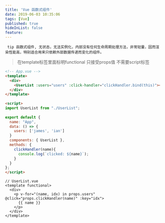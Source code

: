 ```yaml
---
title: 'Vue 函数式组件'
date: 2019-06-03 10:35:06
tags: [Vue]
published: true
hideInList: false
feature: 
---
```

` tip 函数式组件, 无状态，无法实例化，内部没有任何生命周期处理方法，非常轻量，因而渲染性能高，特别适合用来只依赖外部数据传递而变化的组件。`

> 在template标签里面标明functional
> 只接受props值
> 不需要script标签

```html
<!-- App.vue -->
<template>
  <div>
    <UserList :users="users" :click-handler="clickHandler.bind(this)"></UserList>
  </div>
</template>
 
<script>
import UserList from "./UserList";
 
export default {
  name: "App",
  data: () => {
    users: ['james', 'ian']
  }
  components: { UserList },
  methods: {
    clickHandler(name){
      console.log(`clicked: ${name}`);
    }    
  }
};
</script>
```
```
// UserList.vue
<template functional>
  <div>
    <p v-for="(name, idx) in props.users" @click="props.clickHandler(name)" :key="idx">
      {{ name }}
    </p>
  </div>
</template>

```